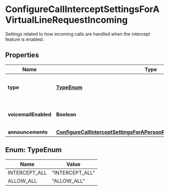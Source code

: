 <!--  Copyright 2025 Cisco Systems Inc.

Permission is hereby granted, free of charge, to any person obtaining a copy
of this software and associated documentation files (the "Software"), to deal
in the Software without restriction, including without limitation the rights
to use, copy, modify, merge, publish, distribute, sublicense, and/or sell
copies of the Software, and to permit persons to whom the Software is
furnished to do so, subject to the following conditions:

The above copyright notice and this permission notice shall be included in
all copies or substantial portions of the Software.

THE SOFTWARE IS PROVIDED "AS IS", WITHOUT WARRANTY OF ANY KIND, EXPRESS OR
IMPLIED, INCLUDING BUT NOT LIMITED TO THE WARRANTIES OF MERCHANTABILITY,
FITNESS FOR A PARTICULAR PURPOSE AND NONINFRINGEMENT. IN NO EVENT SHALL THE
AUTHORS OR COPYRIGHT HOLDERS BE LIABLE FOR ANY CLAIM, DAMAGES OR OTHER
LIABILITY, WHETHER IN AN ACTION OF CONTRACT, TORT OR OTHERWISE, ARISING FROM,
OUT OF OR IN CONNECTION WITH THE SOFTWARE OR THE USE OR OTHER DEALINGS IN
THE SOFTWARE.-->


# ConfigureCallInterceptSettingsForAVirtualLineRequestIncoming

Settings related to how incoming calls are handled when the intercept feature is enabled.

## Properties

| Name | Type | Description | Notes |
|------------ | ------------- | ------------- | -------------|
|**type** | [**TypeEnum**](#TypeEnum) | &#x60;INTERCEPT_ALL&#x60; indicated incoming calls are intercepted. |  [optional] |
|**voicemailEnabled** | **Boolean** | If &#x60;true&#x60;, the destination will be the virtual line&#39;s voicemail. |  [optional] |
|**announcements** | [**ConfigureCallInterceptSettingsForAPersonRequestIncomingAnnouncements**](ConfigureCallInterceptSettingsForAPersonRequestIncomingAnnouncements.md) |  |  [optional] |



## Enum: TypeEnum

| Name | Value |
|---- | -----|
| INTERCEPT_ALL | &quot;INTERCEPT_ALL&quot; |
| ALLOW_ALL | &quot;ALLOW_ALL&quot; |



